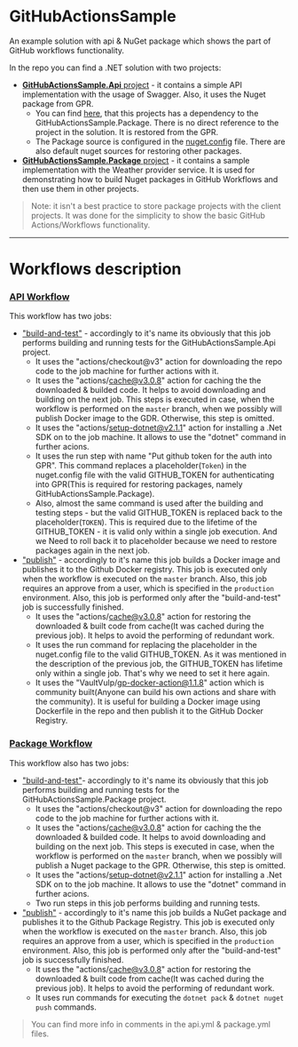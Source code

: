 # GitHubActionsSample
An example solution with api &amp; NuGet package which shows the part of GitHub workflows functionality.

In the repo you can find a .NET solution with two projects:

- [**GitHubActionsSample.Api** project](https://github.com/blaze6950/GitHubActionsSample/tree/master/src/GitHubActionsSample.Api) - it contains a simple API implementation with the usage of Swagger. Also, it uses the Nuget package from GPR.
  - You can find [here](https://github.com/blaze6950/GitHubActionsSample/blob/f58de3856e71a747cb478c6065e372560e1d29b1/src/GitHubActionsSample.Api/GitHubActionsSample.Api.csproj#L12), that this projects has a dependency to the GitHubActionsSample.Package. There is no direct reference to the project in the solution. It is restored from the GPR.
  - The Package source is configured in the [nuget.config](https://github.com/blaze6950/GitHubActionsSample/blob/master/nuget.config) file. There are also default nuget sources for restoring other packages.
- [**GitHubActionsSample.Package** project](https://github.com/blaze6950/GitHubActionsSample/tree/master/packages/GitHubActionsSample.Package) - it contains a sample implementation with the Weather provider service. It is used for demonstrating how to build Nuget packages in GitHub Workflows and then use them in other projects.

> Note: it isn't a best practice to store package projects with the client projects. It was done for the simplicity to show the basic GitHub Actions/Workflows functionality.

---

# Workflows description
### [API Workflow](https://github.com/blaze6950/GitHubActionsSample/blob/master/.github/workflows/api.yml)
This workflow has two jobs:

- ["build-and-test"](https://github.com/blaze6950/GitHubActionsSample/blob/f58de3856e71a747cb478c6065e372560e1d29b1/.github/workflows/api.yml#L23) - accordingly to it's name its obviously that this job performs building and running tests for the GitHubActionsSample.Api project.
  - It uses the "actions/checkout@v3" action for downloading the repo code to the job machine for further actions with it.
  - It uses the "actions/cache@v3.0.8" action for caching the the downloaded & builded code. It helps to avoid downloading and building on the next job. This steps is executed in case, when the workflow is performed on the `master` branch, when we possibly will publish Docker image to the GDR. Otherwise, this step is omitted.
  - It uses the "actions/setup-dotnet@v2.1.1" action for installing a .Net SDK on to the job machine. It allows to use the "dotnet" command in further acions.
  - It uses the run step with name "Put github token for the auth into GPR". This command replaces a placeholder(`Token`) in the nuget.config file with the valid GITHUB_TOKEN for authenticating into GPR(This is required for restoring packages, namely GitHubActionsSample.Package).
  - Also, almost the same command is used after the building and testing steps - but the valid GITHUB_TOKEN is replaced back to the placeholder(`TOKEN`). This is required due to the lifetime of the GITHUB_TOKEN - it is valid only within a single job execution. And we Need to roll back it to placeholder because we need to restore packages again in the next job.
- ["publish"](https://github.com/blaze6950/GitHubActionsSample/blob/f58de3856e71a747cb478c6065e372560e1d29b1/.github/workflows/api.yml#L50) - accordingly to it's name this job builds a Docker image and publishes it to the Github Docker registry. This job is executed only when the workflow is executed on the `master` branch. Also, this job requires an approve from a user, which is specified in the `production` environment. Also, this job is performed only after the "build-and-test" job is successfully finished.
  - It uses the "actions/cache@v3.0.8" action for restoring the downloaded & built code from cache(It was cached during the previous job). It helps to avoid the performing of redundant work.
  - It uses the run command for replacing the placeholder in the nuget.config file to the valid GITHUB_TOKEN. As it was mentioned in the description of the previous job, the GITHUB_TOKEN has lifetime only within a single job. That's why we need to set it here again.
  - It uses the "VaultVulp/gp-docker-action@1.1.8" action which is community built(Anyone can build his own actions and share with the community). It is useful for building a Docker image using Dockerfile in the repo and then publish it to the GitHub Docker Registry.

### [Package Workflow](https://github.com/blaze6950/GitHubActionsSample/blob/master/.github/workflows/package.yml)
This workflow also has two jobs:

- ["build-and-test"](https://github.com/blaze6950/GitHubActionsSample/blob/f58de3856e71a747cb478c6065e372560e1d29b1/.github/workflows/package.yml#L19)- accordingly to it's name its obviously that this job performs building and running tests for the GitHubActionsSample.Package project.
  - It uses the "actions/checkout@v3" action for downloading the repo code to the job machine for further actions with it.
  - It uses the "actions/cache@v3.0.8" action for caching the the downloaded & builded code. It helps to avoid downloading and building on the next job. This steps is executed in case, when the workflow is performed on the `master` branch, when we possibly will publish a Nuget package to the GPR. Otherwise, this step is omitted.
  - It uses the "actions/setup-dotnet@v2.1.1" action for installing a .Net SDK on to the job machine. It allows to use the "dotnet" command in further acions.
  - Two run steps in this job performs building and running tests.
- ["publish"](https://github.com/blaze6950/GitHubActionsSample/blob/f58de3856e71a747cb478c6065e372560e1d29b1/.github/workflows/package.yml#L35) - accordingly to it's name this job builds a NuGet package and publishes it to the Github Package Registry. This job is executed only when the workflow is executed on the `master` branch. Also, this job requires an approve from a user, which is specified in the `production` environment. Also, this job is performed only after the "build-and-test" job is successfully finished.
  - It uses the "actions/cache@v3.0.8" action for restoring the downloaded & built code from cache(It was cached during the previous job). It helps to avoid the performing of redundant work.
  - It uses run commands for executing the `dotnet pack` & `dotnet nuget push` commands.

>You can find more info in comments in the api.yml & package.yml files.

